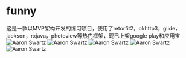 # funny
这是一款以MVP架构开发的练习项目，使用了retorfit2，okhttp3，glide，jackson，rxjava，photoview等热门框架，现已上架google play和应用宝
![Aaron Swartz](https://github.com/crxc/funny/raw/master/pic/1.png?raw=true) ![Aaron Swartz](https://github.com/crxc/funny/raw/master/pic/2.png?raw=true)
![Aaron Swartz](https://github.com/crxc/funny/raw/master/pic/3.jpg?raw=true)
![Aaron Swartz](https://github.com/crxc/funny/raw/master/pic/4.png?raw=true)
![Aaron Swartz](https://github.com/crxc/funny/raw/master/pic/5.PNG?raw=true)
